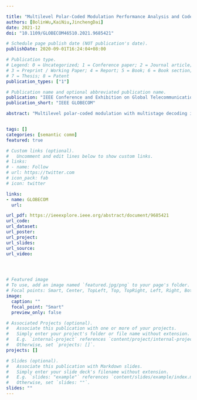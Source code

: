 ```yaml
---

title: "Multilevel Polar-Coded Modulation Performance Analysis and Code Construction"
authors: [BolinWu,KaiNiu,JinchengDai]
date: 2021-12
doi: "10.1109/GLOBECOM46510.2021.9685421"

# Schedule page publish date (NOT publication's date).
publishDate: 2020-09-01T16:24:04+08:00

# Publication type.
# Legend: 0 = Uncategorized; 1 = Conference paper; 2 = Journal article;
# 3 = Preprint / Working Paper; 4 = Report; 5 = Book; 6 = Book section;
# 7 = Thesis; 8 = Patent
publication_types: ["1"]

# Publication name and optional abbreviated publication name.
publication: "IEEE Conference and Exhibition on Global Telecommunications "
publication_short: "IEEE GLOBECOM"

abstract: "Multilevel polar-coded modulation with multistage decoding is a capacity-achieving coded modulation scheme. Inthis paper, we propose a general formulation for analyzing the performance of multilevel polar-coded modulation and then derive the error probability upper bounds. The analysis explicitly reveals the effect of the modulation scheme on the performance of component polar codes. Based on the derived upper bounds, we also propose two construction methods for multilevel polarcoded modulation. Compared with conventional methods, such as density evolution and Gaussian approximation which involve complicated recursive calculations, the proposed methods have a linear computational complexity. Simulation results also show that the proposed construction methods can achieve comparable performance to existing methods under SC decoding, and even better performance under SC list decoding."


tags: []
categories: [semantic comm]
featured: true

# Custom links (optional).
#   Uncomment and edit lines below to show custom links.
# links:
# - name: Follow
# url: https://twitter.com
# icon_pack: fab
# icon: twitter

links:
- name: GLOBECOM
  url: 

url_pdf: https://ieeexplore.ieee.org/abstract/document/9685421
url_code: 
url_dataset:
url_poster:
url_project: 
url_slides:
url_source: 
url_video:




# Featured image
# To use, add an image named `featured.jpg/png` to your page's folder. 
# Focal points: Smart, Center, TopLeft, Top, TopRight, Left, Right, BottomLeft, Bottom, BottomRight.
image:
  caption: ""
  focal_point: "Smart"
  preview_only: false

# Associated Projects (optional).
#   Associate this publication with one or more of your projects.
#   Simply enter your project's folder or file name without extension.
#   E.g. `internal-project` references `content/project/internal-project/index.md`.
#   Otherwise, set `projects: []`.
projects: []

# Slides (optional).
#   Associate this publication with Markdown slides.
#   Simply enter your slide deck's filename without extension.
#   E.g. `slides: "example"` references `content/slides/example/index.md`.
#   Otherwise, set `slides: ""`.
slides: ""
---
```

